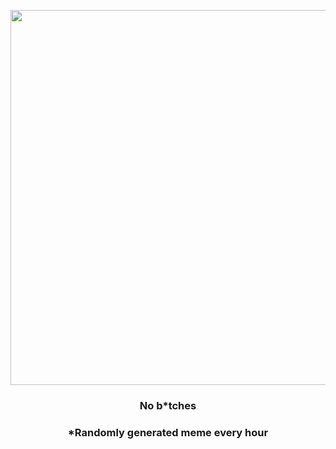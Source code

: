 <p align="center">
        <img src="https://i.redd.it/oqw9hdkxwlm81.jpg" width="600" height="600">
        </p>
        <h3 align="center">No b*tches</h3>
        <h3 align="center">*Randomly generated meme every hour</h3>
    